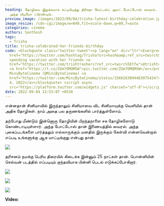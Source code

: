 ```yaml
---
heading: தோழியை இறுக்கமாக கட்டிபிடித்து திரிஷா லேட்டஸ்ட் ஹாட் போட்டோஸ் வைரல்.
  அந்த வீடியோ ட்ரெண்டிங்.
preview_image: /images/2022/09/04/trisha-latest-birthday-celebration.jpg
image_resize: /cdn-cgi/image/w=640,fit=scale-down,q=80,f=auto
categories: cinema
authors: Santhosh
tags:
  - Trisha
title: trisha-celebrated-her-friends-birthday
code: <blockquote class="twitter-tweet"><p lang="en" dir="ltr">Evergreen <a
  href="https://twitter.com/hashtag/Trisha?src=hash&amp;ref_src=twsrc%5Etfw">#Trisha</a>
  spending vacation with her friends <a
  href="https://twitter.com/trishtrashers?ref_src=twsrc%5Etfw">@trishtrashers</a>
  <a href="https://t.co/ZGm7OMQMSW">pic.twitter.com/ZGm7OMQMSW</a></p>&mdash;
  MiniByteCinema (@MiniByteCinema) <a
  href="https://twitter.com/MiniByteCinema/status/1566263094463975424?ref_src=twsrc%5Etfw">September
  4, 2022</a></blockquote> <script async
  src="https://platform.twitter.com/widgets.js" charset="utf-8"></script>
date: 2022-09-04 12:53:07 +0530
---
```

என்னதான் சினிமாவில் இருந்தாலும் சினிமாவை விட சினிமாவுக்கு வெளியில் தான் அதிக தோழிகள். நாம் அதை பல தருணங்களில் பார்த்துள்ளோம். 

தற்போது மீண்டும் இன்னொரு தோழியின் பிறந்தநாளை சக தோழிகளோடு கொண்டாடியுள்ளார். அந்த போட்டோஸ் தான் இணையத்தில் வைரல். அந்த புகைப்படங்களை பார்த்ததும் எல்லாருக்கும் மனதில் இருக்கும் கேள்வி என்னவென்றால் எப்படி உங்களுக்கு  ஆக மாட்டிங்குது என்பது தான்.

![](/images/2022/09/04/trisha-with-her-friends-video-1.jpg)

தரிசனம் நமக்கு பெரிய திரையில் கிடைக்க இன்னும் 25 நாட்கள் தான். பொன்னியின் செல்வன் படத்தில் எப்படியும் குந்தவியாக பின்னி பெடல் எடுக்கப்போகிறார். 

![](/images/2022/09/04/trisha-with-her-friends-video.jpg)

![](/images/2022/09/04/trisha-with-her-friends-video-3.jpg)

![](/images/2022/09/04/trisha-with-her-friends-video-2.jpg)

**Video:**